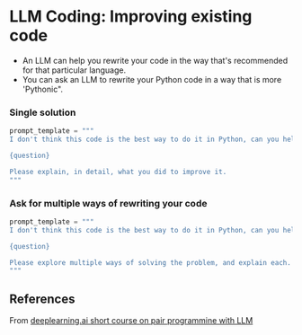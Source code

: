 # LLM Coding: Improving existing code

- An LLM can help you rewrite your code in the way that's recommended for that particular language.
- You can ask an LLM to rewrite your Python code in a way that is more 'Pythonic".

### Single solution

```python
prompt_template = """
I don't think this code is the best way to do it in Python, can you help me?

{question}

Please explain, in detail, what you did to improve it.
"""
```

### Ask for multiple ways of rewriting your code

```python
prompt_template = """
I don't think this code is the best way to do it in Python, can you help me?

{question}

Please explore multiple ways of solving the problem, and explain each.
"""
```

## References
From [deeplearning.ai short course on pair programmine with LLM](https://learn.deeplearning.ai/pair-programming-llm)


